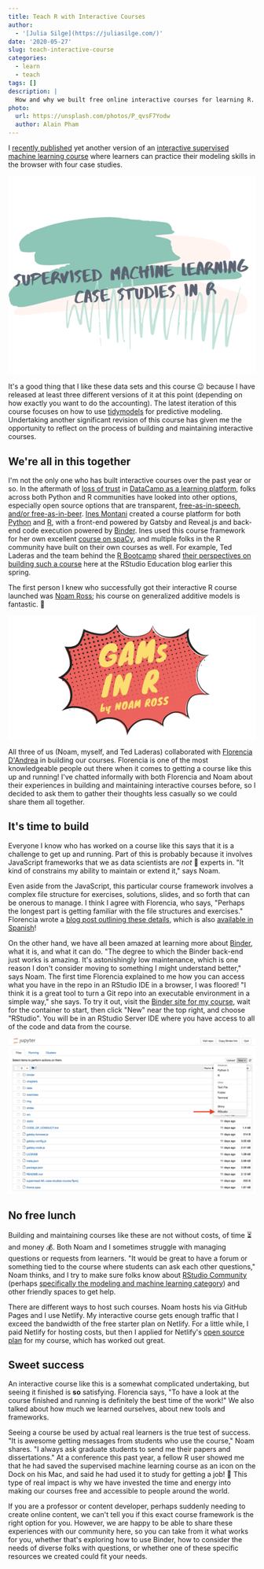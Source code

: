 ```yaml
---
title: Teach R with Interactive Courses
author:
  - '[Julia Silge](https://juliasilge.com/)'
date: '2020-05-27'
slug: teach-interactive-course
categories:
  - learn
  - teach
tags: []
description: |
  How and why we built free online interactive courses for learning R.
photo:
  url: https://unsplash.com/photos/P_qvsF7Yodw
  author: Alain Pham
---
```


I [recently published](https://juliasilge.com/blog/tidymodels-ml-course/) yet another version of an [interactive supervised machine learning course](https://supervised-ml-course.netlify.app/) where learners can practice their modeling skills in the browser with four case studies. 

[![supervised ML](ml-course.png)](https://supervised-ml-course.netlify.app/)

It's a good thing that I like these data sets and this course 😉 because I have released at least three different versions of it at this point (depending on how exactly you want to do the accounting). The latest iteration of this course focuses on how to use [tidymodels](https://www.tidymodels.org/) for predictive modeling. Undertaking another significant revision of this course has given me the opportunity to reflect on the process of building and maintaining interactive courses.

## We're all in this together

I'm not the only one who has built interactive courses over the past year or so. In the aftermath of [loss of trust](https://juliasilge.com/blog/datacamp-misconduct/) in [DataCamp as a learning platform](https://www.buzzfeednews.com/article/daveyalba/datacamp-sexual-harassment-metoo-tech-startup), folks across both Python and R communities have looked into other options, especially open source options that are transparent, [free-as-in-speech, and/or free-as-in-beer](https://en.wikipedia.org/wiki/Gratis_versus_libre). [Ines Montani](https://ines.io/) created a course platform for both [Python](https://github.com/ines/course-starter-python) and [R](https://github.com/ines/course-starter-r), with a front-end powered by Gatsby and Reveal.js and back-end code execution powered by [Binder](https://mybinder.org/). Ines used this course framework for her own excellent [course on spaCy](https://course.spacy.io/en/), and multiple folks in the R community have built on their own courses as well. For example, Ted Laderas and the team behind the [R Bootcamp](https://r-bootcamp.netlify.app/) shared [their perspectives on building such a course](https://education.rstudio.com/blog/2020/03/r-bootcamp/) here at the RStudio Education blog earlier this spring.

The first person I knew who successfully got their interactive R course launched was [Noam Ross](https://www.noamross.net/); his course on generalized additive models is fantastic. 💯

[![GAMS](gams-course.png)](https://noamross.github.io/gams-in-r-course/)

All three of us (Noam, myself, and Ted Laderas) collaborated with [Florencia D'Andrea](https://florencia.netlify.app/) in building our courses. Florencia is one of the most knowledgeable people out there when it comes to getting a course like this up and running! I've chatted informally with both Florencia and Noam about their experiences in building and maintaining interactive courses before, so I decided to ask them to gather their thoughts less casually so we could share them all together.

## It's time to build

Everyone I know who has worked on a course like this says that it is a challenge to get up and running. Part of this is probably because it involves JavaScript frameworks that we as data scientists are _not_ 🙅 experts in. "It kind of constrains my ability to maintain or extend it," says Noam. 

Even aside from the JavaScript, this particular course framework involves a complex file structure for exercises, solutions, slides, and so forth that can be onerous to manage. I think I agree with Florencia, who says, "Perhaps the longest part is getting familiar with the file structures and exercises." Florencia wrote a [blog post outlining these details](https://florencia.netlify.app/2020/03/cooking-your-first-tutorial.en-us/), which is also [available in Spanish](https://florencia.netlify.app/es-es/2020/03/receta-para-tu-primer-tutorial.es-es/)!

On the other hand, we have all been amazed at learning more about [Binder](https://mybinder.org/), what it is, and what it can do. "The degree to which the Binder back-end just works is amazing. It's astonishingly low maintenance, which is one reason I don't consider moving to something I might understand better," says Noam. The first time Florencia explained to me how you can access what you have in the repo in an RStudio IDE in a browser, I was floored! "I think it is a great tool to turn a Git repo into an executable environment in a simple way," she says. To try it out, visit the [Binder site for my course](https://mybinder.org/v2/gh/juliasilge/supervised-ML-case-studies-course/binder), wait for the container to start, then click "New" near the top right, and choose "RStudio". You will be in an RStudio Server IDE where you have access to all of the code and data from the course.

[![binder](binder.png)](https://mybinder.org/v2/gh/juliasilge/supervised-ML-case-studies-course/binder)

## No free lunch

Building and maintaining courses like these are not without costs, of time ⏳ and money 💰. Both Noam and I sometimes struggle with managing questions or requests from learners. "It would be great to have a forum or something tied to the course where students can ask each other questions," Noam thinks, and I try to make sure folks know about [RStudio Community](https://community.rstudio.com/) (perhaps [specifically the modeling and machine learning category](https://community.rstudio.com/c/ml/15)) and other friendly spaces to get help.

There are different ways to host such courses. Noam hosts his via GitHub Pages and I use Netlify. My interactive course gets enough traffic that I exceed the bandwidth of the free starter plan on Netlify. For a little while, I paid Netlify for hosting costs, but then I applied for Netlify's [open source plan](https://www.netlify.com/legal/open-source-policy/) for my course, which has worked out great.

## Sweet success

An interactive course like this is a somewhat complicated undertaking, but seeing it finished is **so** satisfying. Florencia says, "To have a look at the course finished and running is definitely the best time of the work!" We also talked about how much we learned ourselves, about new tools and frameworks. 

Seeing a course be used by actual real learners is the true test of success. "It is awesome getting messages from students who use the course," Noam shares. "I always ask graduate students to send me their papers and dissertations." At a conference this past year, a fellow R user showed me that he had saved the supervised machine learning course as an icon on the Dock on his Mac, and said he had used it to study for getting a job! 🎉 This type of real impact is why we have invested the time and energy into making our courses free and accessible to people around the world. 

If you are a professor or content developer, perhaps suddenly needing to create online content, we can't tell you if this exact course framework is the right option for you. However, we are happy to be able to share these experiences with our community here, so you can take from it what works for you, whether that's exploring how to use Binder, how to consider the needs of diverse folks with questions, or whether one of these specific resources we created could fit your needs.

